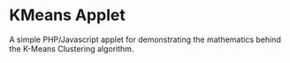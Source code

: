 # KMeans Applet

A simple PHP/Javascript applet for demonstrating the mathematics behind the K-Means Clustering algorithm.